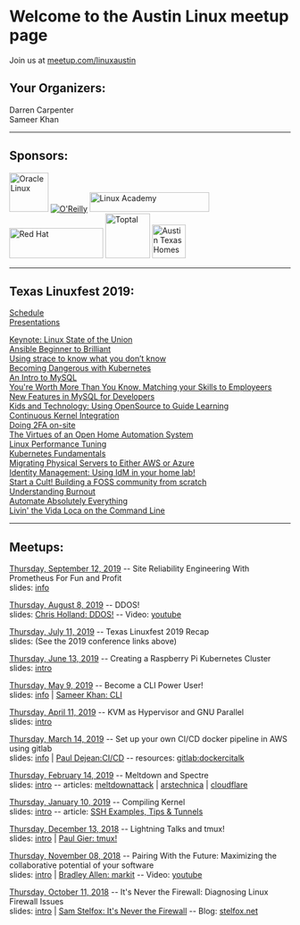 # Welcome to the Austin Linux meetup page
Join us at [meetup.com/linuxaustin](https://www.meetup.com/linuxaustin/)

## Your Organizers:  
Darren Carpenter  
Sameer Khan

---

## Sponsors:

<a href="https://www.oracle.com/linux"><img src="https://linuxaustin.github.io/Oracle-Linux.png" alt="Oracle Linux" height="70px"/></a>
<a href="https://www.oreilly.com/pub/cpc/169501"><img src="https://www.oreilly.com/partner_file/ORM_logo_box75_hex.jpg" alt="O'Reilly"/></a>
<a href="https://linuxacademy.com" class="logo"><img src="https://linuxacademy.com/templates/default/assets/img/LinuxAcademy-logo-dk.svg" alt="Linux Academy" height="35px" width="214px"></a>
<a href="https://www.redhat.com"><img src="https://www.redhat.com/profiles/rh/themes/redhatdotcom/img/logo-reverse.svg" alt="Red Hat" height="54px" width="168px"></a>
<a href="https://www.toptal.com"><img src="https://uploads.toptal.io/press-center/logos/blue/regular-logo/full_logo.svg" alt="Toptal" height="80.px"></a>
<a href="https://www.austintexashomes.com/"><img src="https://linuxaustin.github.io/austin-tx-homes.png" alt="Austin Texas Homes" height="60.px"></a>

---

## Texas Linuxfest 2019:

[Schedule](https://2019.texaslinuxfest.org/schedule.html)  
[Presentations](https://2019.texaslinuxfest.org/presentations.html)

[Keynote: Linux State of the Union](http://www.camerontech.com/txlf_2019/keynote_state_of_union.pdf)  
[Ansible Beginner to Brilliant](http://slides.unsupported.io/ansible-b2b-slides/)  
[Using strace to know what you don’t know](https://github.com/linuxaustin/OtherSlides/blob/master/UsingStrace_Linuxfest_-_Ryan_Robson.pdf)  
[Becoming Dangerous with Kubernetes](https://ibm.gitlab.io/workshop/cloud/)  
[An Intro to MySQL](https://www.slideshare.net/davidmstokes/mysql-baics-texas-linxufest-beginners-tutorial-may-31st-2019)  
[You're Worth More Than You Know, Matching your Skills to Employeers](https://github.com/linuxaustin/OtherSlides/blob/master/You_are_worth_more_extended_opt.pdf)  
[New Features in MySQL for Developers](https://www.slideshare.net/davidmstokes/mysql-8-a-new-beginning-sunshine-phpphp-uk-updated)  
[Kids and Technology: Using OpenSource to Guide Learning](https://github.com/linuxaustin/OtherSlides/blob/master/children_and_technology.pdf)  
[Continuous Kernel Integration](https://docs.google.com/presentation/d/1T0JaRA0wtDU0aTWTyASwwy_ugtzjUcw_ZDmC5KFzw-A)  
[Doing 2FA on-site](https://privacyidea.org/talks/txlf2019/migrating-2fa.html)  
[The Virtues of an Open Home Automation System](https://docs.google.com/presentation/d/17qT5KTAaCzAe8WTZIEXfy3X8SQ6SBMPsqklyQMUEjvA/edit#slide=id.p)  
[Linux Performance Tuning](https://github.com/linuxaustin/OtherSlides/blob/master/performance_tuning_-_Thomas_Cameron.pdf)  
[Kubernetes Fundamentals](https://speakerdeck.com/lastcoolnameleft/kubernetes-fundamentals)  
[Migrating Physical Servers to Either AWS or Azure](https://github.com/linuxaustin/OtherSlides/blob/master/Moving_your_Red_Hat_Enterprise_Linux_server_over_to_Azure_or_AWS_-_Texas_Linux_Fest_-_Dan_Kinkead.pdf)  
[Identity Management: Using IdM in your home lab!](https://github.com/linuxaustin/OtherSlides/blob/master/identity_management_for_home.pdf)  
[Start a Cult! Building a FOSS community from scratch](https://github.com/linuxaustin/OtherSlides/blob/master/wbraswell_20190601-start_a_cult_building_a_foss_community_from_scratch_-_William_Braswell.pdf)  
[Understanding Burnout](https://docs.google.com/presentation/d/1uYY8Ezw8rMhMjRA_d-H8rnv4AWqROyBx86HTcGFEtdQ)  
[Automate Absolutely Everything](https://github.com/linuxaustin/OtherSlides/blob/master/TXLF2019-AutomateAbsolutelyEverything_-_Adam_Miller.pdf)  
[Livin' the Vida Loca on the Command Line](https://github.com/linuxaustin/OtherSlides/blob/master/CLI_TXLF_190601.pdf)

---

## Meetups:

[Thursday, September 12, 2019](https://www.meetup.com/linuxaustin/events/jbxcnqyzmbqb/) -- Site Reliability Engineering With Prometheus For Fun and Profit  
slides: [info](https://landing.google.com/sre/books/)

[Thursday, August 8, 2019](https://www.meetup.com/linuxaustin/events/jbxcnqyzlblb/) -- DDOS!  
slides: [Chris Holland: DDOS!](http://hivewind.com/presentation/) -- Video: [youtube](https://youtu.be/pwb4IUyKCv4)

[Thursday, July 11, 2019](https://www.meetup.com/linuxaustin/events/jbxcnqyzkbpb/) -- Texas Linuxfest 2019 Recap  
slides: (See the 2019 conference links above)

[Thursday, June 13, 2019](https://www.meetup.com/linuxaustin/events/jbxcnqyzjbrb/) -- Creating a Raspberry Pi Kubernetes Cluster  
slides: [intro](https://linuxaustin.github.io/intro-slides/2019-06-13)

[Thursday, May 9, 2019](https://www.meetup.com/linuxaustin/events/jbxcnqyzhbmb/) -- Become a CLI Power User!  
slides: [info](https://linuxaustin.github.io/intro-slides/2019-05-09) | [Sameer Khan: CLI](https://github.com/linuxaustin/OtherSlides/blob/master/CLI_TXLF_190601.pdf)

[Thursday, April 11, 2019](https://www.meetup.com/linuxaustin/events/jbxcnqyzgbpb/) -- KVM as Hypervisor and GNU Parallel  
slides: [intro](https://linuxaustin.github.io/intro-slides/2019-04-11)

[Thursday, March 14, 2019](https://www.meetup.com/linuxaustin/events/jbxcnqyzfbsb/) -- Set up your own CI/CD docker pipeline in AWS using gitlab  
slides: [info](https://linuxaustin.github.io/intro-slides/2019-03-14) | [Paul Dejean:CI/CD](http://dockerslides.com) -- resources: [gitlab:dockercitalk](https://gitlab.com/dockercitalk)

[Thursday, February 14, 2019](https://www.meetup.com/linuxaustin/events/jbxcnqyzdbsb/) -- Meltdown and Spectre  
slides: [intro](https://linuxaustin.github.io/intro-slides/2019-02-14) -- articles: [meltdownattack](https://meltdownattack.com/) | [arstechnica](https://arstechnica.com/gadgets/2018/01/meltdown-and-spectre-every-modern-processor-has-unfixable-security-flaws/) | [cloudflare](https://blog.cloudflare.com/meltdown-spectre-non-technical/)

[Thursday, January 10, 2019](https://www.meetup.com/linuxaustin/events/jbxcnqyzcbnb/) -- Compiling Kernel  
slides: [intro](https://linuxaustin.github.io/intro-slides/2019-01-10) -- article: [SSH Examples, Tips & Tunnels](https://hackertarget.com/ssh-examples-tunnels/)

[Thursday, December 13, 2018](https://www.meetup.com/linuxaustin/events/lbqzhqyxqbrb/) -- Lightning Talks and tmux!  
slides: [intro](https://linuxaustin.github.io/intro-slides/2018-12-13) | [Paul Gier: tmux!](https://github.com/linuxaustin/tmux-notes/blob/master/tmux-presentation.org)

[Thursday, November 08, 2018](https://www.meetup.com/linuxaustin/events/lbqzhqyxpblb/) -- Pairing With the Future: Maximizing the collaborative potential of your software  
slides: [intro](https://linuxaustin.github.io/intro-slides/2018-11-08) | [Bradley Allen: markit](https://github.com/linuxaustin/OtherSlides/blob/master/markit-presentation-18-11-09-01.odp) -- Video: [youtube](https://youtu.be/Ti0kMejBgkk)

[Thursday, October 11, 2018](https://www.meetup.com/linuxaustin/events/zqmmhqyxnbpb/) -- It's Never the Firewall: Diagnosing Linux Firewall Issues  
slides: [intro](https://linuxaustin.github.io/intro-slides/11-10-18) | [Sam Stelfox: It's Never the Firewall](https://stelfox.net/files/it_is_never_the_firewall.pdf) -- Blog: [stelfox.net](https://stelfox.net/blog/2018/10/its-never-the-firewall/)
